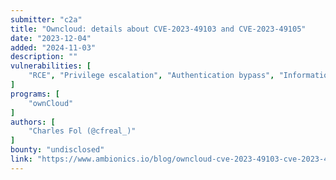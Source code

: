 ```yaml
---
submitter: "c2a"
title: "Owncloud: details about CVE-2023-49103 and CVE-2023-49105"
date: "2023-12-04"
added: "2024-11-03"
description: ""
vulnerabilities: [
    "RCE", "Privilege escalation", "Authentication bypass", "Information disclosure", "Security code review"
]
programs: [
    "ownCloud"
]
authors: [
    "Charles Fol (@cfreal_)"
]
bounty: "undisclosed"
link: "https://www.ambionics.io/blog/owncloud-cve-2023-49103-cve-2023-49105"
---
```




